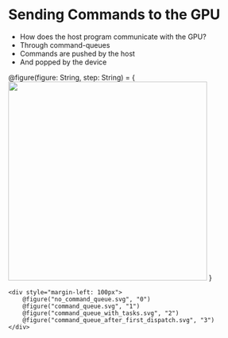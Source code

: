 Sending Commands to the GPU
===========================

- How does the host program communicate with the GPU?
- Through command-queues
- Commands are pushed by the host
- And popped by the device

<div>
    @figure(figure: String, step: String) = {
        <img style="width: 400px" data-step="@step"
                src="@routes.Presentations.figure("intro_to_opencl", figure)">
    }

    <div style="margin-left: 100px">
        @figure("no_command_queue.svg", "0")
        @figure("command_queue.svg", "1")
        @figure("command_queue_with_tasks.svg", "2")
        @figure("command_queue_after_first_dispatch.svg", "3")
    </div>
</div>
